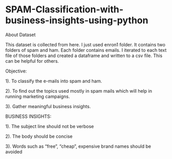 # SPAM-Classification-with-business-insights-using-python

About Dataset

This dataset is collected from here. I just used enron1 folder. It contains two folders of spam and ham. Each folder contains emails. I iterated to each text file of those folders and created a dataframe and written to a csv file. This can be helpful for others.

Objective:

1). To classify the e-mails into spam and ham.

2). To find out the topics used mostly in spam mails which will help in running marketing campaigns.

3). Gather meaningful business insights.

BUSINESS INSIGHTS:

1). The subject line should not be verbose

2). The body should be concise

3). Words such as “free”, “cheap”, expensive brand names should be avoided
